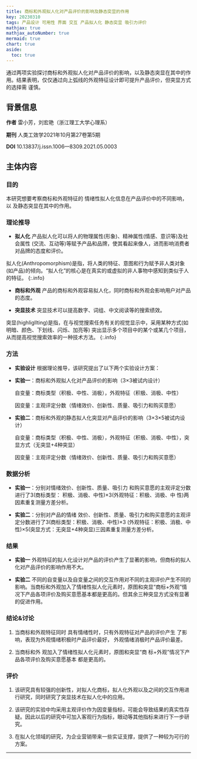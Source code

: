 ```yaml
---
title: 商标和外观拟人化对产品评价的影响及静态突显的作用
key: 20230310
tags: 产品设计 可用性 界面 交互 产品拟人化 静态突显 吸引力评价
mathjax: true
mathjax_autoNumber: true
mermaid: true
chart: true
aside:
  toc: true
---
```


通过两项实验探讨商标和外观拟人化对产品评价的影响，以及静态突显在其中的作用。结果表明，仅仅通过向上弧线的外观特征设计即可提升产品评价，但突显方式的选择需
谨慎。

<!--more-->

## 背景信息
**作者** 雷小芳，刘宏艳（浙江理工大学心理系）

**期刊** 人类工效学2021年10月第27卷第5期

**DOI**  10.13837/j.issn.1006—8309.2021.05.0003

## 主体内容

### 目的
本研究想要考察商标和外观特征的
情绪性拟人化信息在产品评价中的不同影响，以
及静态突显在其中的作用。


### 理论推导

+ **拟人化** 产品拟人化可以将人的物理属性(形象)、精神属性(情感、意识等)及社会属性
(交流、互动等)等赋予产品和品牌，使其看起来像人，进而影响消费者对品牌的态度和评价。

拟人化(Anthropomorphism)是指，将人类的特征、意图和行为赋予非人类对象(如产品)的倾向。“拟人化”的核心是在真实的或虚拟的非人事物中感知到类似于人的特征。
{:.info}

+ **商标和外观** 产品的商标和外观容易拟人化，同时商标和外观会影响用户对产品的态度。

+ **突显技术** 突显技术可以提高数字、词组、中文阅读等的搜索绩效。

突显(highligllting)是指，在与视觉搜索任务有关的视觉显示中，采用某种方式(如明暗、颜色、下划线、闪烁、加亮等)
突出显示多个项目中的某个或某几个项目，从而提高视觉搜索效率的一种技术方法。
{:.info}

### 方法
+ **实验设计** 根据理论推导，该研究提出了以下两个实验设计方案：

+ **实验一**：商标和外观拟人化对产品评价的影响（3×3被试内设计）

	自变量：商标类型（积极、中性、消极），外观特征（积极、消极、中性）

	因变量：主观评定分数（情绪效价、创新性、质量、吸引力和购买意愿）

+ **实验二**：商标和外观的静态拟人化突显对产品评价的影响（3×3×5被试内设计）

	自变量：商标类型（积极、中性、消极），外观特征（积极、消极、中性），突显方式（无突显+4种突显）

	因变量：主观评定分数（情绪效价、创新性、质量、吸引力和购买意愿）

### 数据分析

+ **实验一**：分别对情绪效价、创新性、质量、吸引力
和购买意愿的主观评定分数进行了3(商标类型：
积极、消极、中性)×3(外观特征：积极、消极、中
性)两因素重复测量方差分析。

+ **实验二**：分别对产品的情绪
效价、创新性、质量、吸引力和购买意愿的主观评
定分数进行了3(商标类型：积极、消极、中性)×3
(外观特征：积极、消极、中性)×5(突显方式：无突显+4种突显)三因素重复测量方差分析。


### 结果

+ **实验一** 外观特征的拟人化设计对产品的评价产生了显著的影响，但商标的拟人化对产品评价的影响作用不大。

+ **实验二** 不同的自变量以及自变量之间的交互作用对不同的主观评价产生不同的影响。当商标和外观加入了情绪性拟人化元素时，原图和突显“商标+外观”情况下产品各项评价及购买意愿基本都是更高的。但其余三种突显方式没有显著的促进作用。

### 结论&讨论
1. 当商标和外观特征同时
具有情绪性时，只有外观特征对产品的评价产生
了影响，表现为外观情绪积极时产品评价最好，
外观情绪消极时产品评价最差。

2. 当商标和外
观加入了情绪性拟人化元素时，原图和突显“商
标+外观”情况下产品各项评价及购买意愿基本
都是更高的。

### 评价
1. 该研究具有较强的创新性，对拟人化商标，拟人化外观以及之间的交互作用进行研究，同时研究了突显技术在拟人化中的应用。

2. 该研究的实验中均采用主观评价作为因变量指标，可能会导致结果的真实性存疑。因此以后的研究中可加入客观行为指标，眼动等其他指标来进行下一步研究。

3. 在拟人化领域的研究，为企业营销带来一些实证支撑，提供了一种较为可行的方案。




---